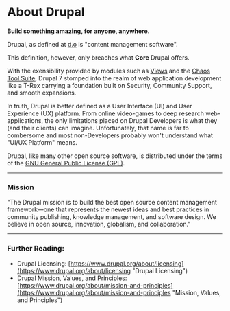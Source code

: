 # About Drupal

**Build something amazing, for anyone, anywhere.**

Drupal, as defined at [d.o](https://www.drupal.org/about "About") is "content management software". 

This definition, however, only breaches what **Core** Drupal offers.

With the exensibility provided by modules such as [Views](https://www.drupal.org/project/views "Views") and the [Chaos Tool Suite](https://www.drupal.org/project/ctools "ctools"), Drupal 7 stomped into the realm of web application development like a T-Rex carrying a foundation built on Security, Community Support, and smooth expansions. 

In truth, Drupal is better defined as a User Interface (UI) and User Experience (UX) platform. From online video-games to deep research web-applications, the only limitations placed on Drupal Developers is what they (and their clients) can imagine. Unfortunately, that name is far to combersome and most non-Developers probably won't understand what "UI/UX Platform" means. 

Drupal, like many other open source software, is distributed under the terms of the [GNU General Public License (GPL)](http://www.gnu.org/copyleft/gpl.html "GPL"). 

-----
### Mission

"The Drupal mission is to build the best open source content management framework—one that represents the newest ideas and best practices in community publishing, knowledge management, and software design. We believe in open source, innovation, globalism, and collaboration."

-----

### Further Reading:

 + Drupal Licensing: [https://www.drupal.org/about/licensing](https://www.drupal.org/about/licensing "Drupal Licensing")
 + Drupal Mission, Values, and Principles: [https://www.drupal.org/about/mission-and-principles](https://www.drupal.org/about/mission-and-principles "Mission, Values, and Principles") 